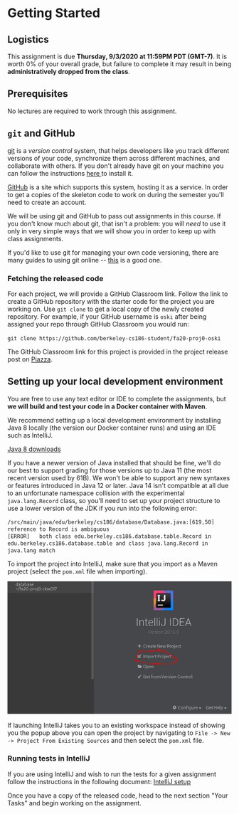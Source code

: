 # Getting Started

## Logistics

This assignment is due **Thursday, 9/3/2020 at 11:59PM PDT (GMT-7)**. It is worth 0% of your overall grade, but failure to complete it may result in being **administratively dropped from the class**.

## Prerequisites

No lectures are required to work through this assignment.

## `git` and GitHub

[git](https://en.wikipedia.org/wiki/Git) is a _version control_ system, that helps developers like you track different versions of your code, synchronize them across different machines, and collaborate with others. If you don't already have git on your machine you can follow the instructions [here ](https://git-scm.com/book/en/v2/Getting-Started-Installing-Git)to install it.

[GitHub](https://github.com) is a site which supports this system, hosting it as a service. In order to get a copies of the skeleton code to work on during the semester you'll need to create an account.

We will be using git and GitHub to pass out assignments in this course. If you don't know much about git, that isn't a problem: you will _need_ to use it only in very simple ways that we will show you in order to keep up with class assignments.

If you'd like to use git for managing your own code versioning, there are many guides to using git online -- [this](http://git-scm.com/book/en/v1/Getting-Started) is a good one.

### Fetching the released code

For each project, we will provide a GitHub Classroom link. Follow the link to create a GitHub repository with the starter code for the project you are working on. Use `git clone` to get a local copy of the newly created repository. For example, if your GitHub username is `oski` after being assigned your repo through GitHub Classroom you would run:

`git clone https://github.com/berkeley-cs186-student/fa20-proj0-oski`

The GitHub Classroom link for this project is provided in the project release post on [Piazza](https://piazza.com/class/kducz9b1i3h78i?cid=24).

## Setting up your local development environment

You are free to use any text editor or IDE to complete the assignments, but **we will build and test your code in a Docker container with Maven**.

We recommend setting up a local development environment by installing Java 8 locally \(the version our Docker container runs\) and using an IDE such as IntelliJ.

[Java 8 downloads](http://www.oracle.com/technetwork/java/javase/downloads/jdk8-downloads-2133151.html)

If you have a newer version of Java installed that should be fine, we'll do our best to support grading for those versions up to Java 11 (the most recent version used by 61B). We won't be able to support any new syntaxes or features introduced in Java 12 or later. Java 14 isn't compatible at all due to an unfortunate namespace collision with the
experimental `java.lang.Record` class, so you'll need to set up your project structure to use a lower
version of the JDK if you run into the following error:

```
/src/main/java/edu/berkeley/cs186/database/Database.java:[619,50] reference to Record is ambiguous
[ERROR]   both class edu.berkeley.cs186.database.table.Record in edu.berkeley.cs186.database.table and class java.lang.Record in java.lang match
```

To import the project into IntelliJ, make sure that you import as a Maven project \(select the `pom.xml` file when importing\).

![After hitting Import Project navigate to the pom.xml file and open it.](../../.gitbook/assets/image%20%284%29%20%281%29.png)

If launching IntelliJ takes you to an existing workspace instead of showing you the popup above you can open the project by navigating to `File -> New -> Project From Existing Sources`  and then select the `pom.xml` file.

### Running tests in IntelliJ

If you are using IntelliJ and wish to run the tests for a given assignment follow the instructions in the following document: [IntelliJ setup](https://github.com/berkeley-cs186/fa20-moocbase/blob/master/intellij-test-setup.md)

Once you have a copy of the released code, head to the next section "Your Tasks" and begin working on the assignment.

